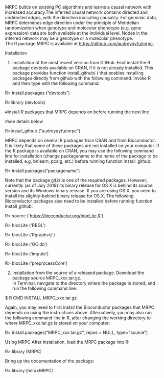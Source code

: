 MRPC builds on existing PC algorithms and learns a causal network with increased accuracy.The inferred causal network contains directed and undirected edges, with the direction indicating causality.  For genomic data, MRPC determines edge direction under the principle of Mendelian randomization when genotype and molecular phenotype (e.g. gene expression) data are both available at the individual level. Nodes in the inferred network may be a genotype or a molecular phenotype.  
The R package MRPC is available at https://github.com/audreyqyfu/mrpc. 

Installation

1. Installation of the most recent version from GitHub:
First install the R package devtools available on CRAN, if it is not already installed. This package provides function install_github( ) that enables installing packages directly from github with the following command.
Invoke R and then type with the following command:

R> install.packages (“devtools”)

R>library (devtools)

#install R packages that MRPC depends on before running the next line 

#see details below

R>install_github ("audreyqyfu/mrpc")

MRPC depends on several R packages from CRAN and from Bioconductor.  It is likely that some of these packages are not installed on your computer.  If the R package is available on CRAN, you may use the following command line for installation (change packagename to the name of the package to be installed, e.g, bnlearn, pcalg, etc.) before running function install_github:

R> install.packages(“packagename”)

Note that the package git2r is one of the required packages.  However, currently (as of July 2018) its binary release for OS X is behind its source version and its Windows binary release. If you are using OS X, you need to install the slightly-behind binary release for OS X.
The following Bioconductor packages also need to be installed before running function install_github:

R> source ('https://bioconductor.org/biocLite.R')

R> biocLite ('RBGL')

R> biocLite ('Rgraphviz')

R> biocLite ('GO.db')

R> biocLite ('impute')

R> biocLite ('preprocessCore')

2. Installation from the source of a released package.
Download the package source MRPC_xxx.tar.gz.  
In Terminal, navigate to the directory where the package is stored, and run the following command line:

$ R CMD INSTALL MRPC_xxx.tar.gz

Again, you may need to first install the Bioconductor packages that MRPC depends on using the instructions above.
Alternatively, you may also run the following command line in R, after changing the working directory to where MRPC_xxx.tar.gz is stored on your computer:

R> install.packages("MRPC_xxx.tar.gz", repos = NULL, type="source")

Using MRPC
After installation, load the MRPC package into R:

R> library (MRPC)

Bring up the documentation of the package:

R> library (help=MRPC)


